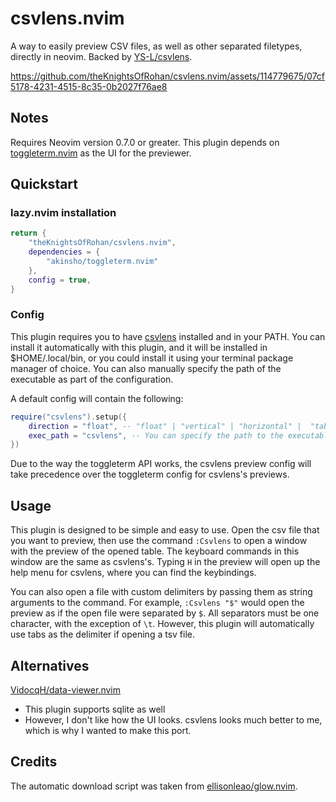 # csvlens.nvim

A way to easily preview CSV files, as well as other separated filetypes, directly in neovim. Backed by [YS-L/csvlens](https://github.com/YS-L/csvlens).

https://github.com/theKnightsOfRohan/csvlens.nvim/assets/114779675/07cf5178-4231-4515-8c35-0b2027f76ae8

## Notes

Requires Neovim version 0.7.0 or greater.
This plugin depends on [toggleterm.nvim](https://github.com/akinsho/toggleterm.nvim) as the UI for the previewer.

## Quickstart

### lazy.nvim installation
```lua
return {
    "theKnightsOfRohan/csvlens.nvim",
    dependencies = {
        "akinsho/toggleterm.nvim"
    },
    config = true,
}
```

### Config

This plugin requires you to have [csvlens](https://github.com/YS-L/csvlens) installed and in your PATH. You can install it automatically with this plugin, and it will be installed in $HOME/.local/bin, or you could install it using your terminal package manager of choice. You can also manually specify the path of the executable as part of the configuration.

A default config will contain the following:
```lua
require("csvlens").setup({
    direction = "float", -- "float" | "vertical" | "horizontal" |  "tab"
    exec_path = "csvlens", -- You can specify the path to the executable if you wish. Otherwise, it will use the command.
})
```

Due to the way the toggleterm API works, the csvlens preview config will take precedence over the toggleterm config for csvlens's previews.

## Usage

This plugin is designed to be simple and easy to use. Open the csv file that you want to preview, then use the command `:Csvlens` to open a window with the preview of the opened table. The keyboard commands in this window are the same as csvlens's. Typing `H` in the preview will open up the help menu for csvlens, where you can find the keybindings.

You can also open a file with custom delimiters by passing them as string arguments to the command. For example, `:Csvlens "$"` would open the preview as if the open file were separated by `$`. All separators must be one character, with the exception of `\t`. However, this plugin will automatically use tabs as the delimiter if opening a tsv file.

## Alternatives

[VidocqH/data-viewer.nvim](https://github.com/VidocqH/data-viewer.nvim)
- This plugin supports sqlite as well
- However, I don't like how the UI looks. csvlens looks much better to me, which is why I wanted to make this port.

## Credits

The automatic download script was taken from [ellisonleao/glow.nvim](https://github.com/ellisonleao/glow.nvim).
